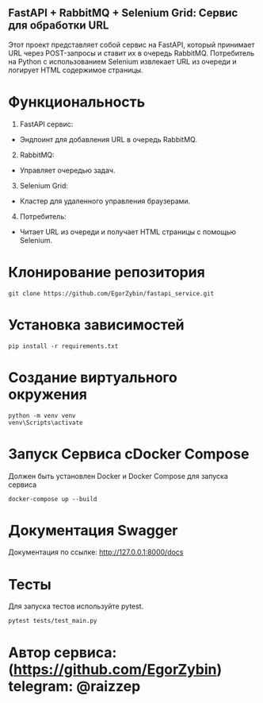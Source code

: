 ## FastAPI + RabbitMQ + Selenium Grid: Сервис для обработки URL

Этот проект представляет собой сервис на FastAPI, который принимает URL через POST-запросы и ставит их в очередь
RabbitMQ. Потребитель на Python с использованием Selenium извлекает URL из очереди и логирует HTML содержимое страницы.

# Функциональность

1. FastAPI сервис:

- Эндпоинт для добавления URL в очередь RabbitMQ.

2. RabbitMQ:

- Управляет очередью задач.

3. Selenium Grid:

- Кластер для удаленного управления браузерами.

4. Потребитель:

- Читает URL из очереди и получает HTML страницы с помощью Selenium.


#  Клонирование репозитория
```
git clone https://github.com/EgorZybin/fastapi_service.git
```

# Установка зависимостей
```
pip install -r requirements.txt
```

# Создание виртуального окружения
```
python -m venv venv
venv\Scripts\activate
```

# Запуск Сервиса сDocker Compose
Должен быть установлен Docker и Docker Compose для запуска сервиса
```
docker-compose up --build
```

# Документация Swagger

Документация по ссылке: http://127.0.0.1:8000/docs

# Тесты
Для запуска тестов используйте pytest.
```
pytest tests/test_main.py
```

# Автор сервиса: (https://github.com/EgorZybin) telegram: @raizzep
